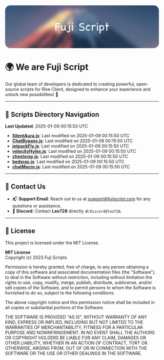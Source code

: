 ![Banner](.github/b.webp)

# 🌍 **We are Fuji Script**

Our global team of developers is dedicated to creating powerful, open-source scripts for Rise Client, designed to enhance your experience and unlock new possibilities! 🌟

---
<!-- SCRIPTS_NAVIGATION_START -->
## 📂 **Scripts Directory Navigation**

**Last Updated**: 2025-01-09 00:15:53 UTC

- **[SilentAura.js](scripts/SilentAura.js)**: Last modified on 2025-01-09 00:15:50 UTC
- **[ChatBypass.js](scripts/ChatBypass.js)**: Last modified on 2025-01-09 00:15:50 UTC
- **[jetpackFly.js](scripts/jetpackFly.js)**: Last modified on 2025-01-09 00:15:50 UTC
- **[velocityHylex.js](scripts/velocityHylex.js)**: Last modified on 2025-01-09 00:15:50 UTC
- **[chestxray.js](scripts/chestxray.js)**: Last modified on 2025-01-09 00:15:50 UTC
- **[bedxray.js](scripts/bedxray.js)**: Last modified on 2025-01-09 00:15:50 UTC
- **[chatMacro.js](scripts/chatMacro.js)**: Last modified on 2025-01-09 00:15:50 UTC

<!-- SCRIPTS_NAVIGATION_END -->

---

## 💬 **Contact Us**  
- 📬 **Support Email**: Reach out to us at [support@fujiscript.com](mailto:support@fujiscript.com) for any questions or assistance.  
- 💬 **Discord**: Contact **Leo728** directly at `Discord@leo728`.

---

## 📜 **License**

This project is licensed under the MIT License.  

**MIT License**  
Copyright (c) 2023 Fuji Scripts  

Permission is hereby granted, free of charge, to any person obtaining a copy of this software and associated documentation files (the "Software"), to deal in the Software without restriction, including without limitation the rights to use, copy, modify, merge, publish, distribute, sublicense, and/or sell copies of the Software, and to permit persons to whom the Software is furnished to do so, subject to the following conditions:  

The above copyright notice and this permission notice shall be included in all copies or substantial portions of the Software.  

THE SOFTWARE IS PROVIDED "AS IS", WITHOUT WARRANTY OF ANY KIND, EXPRESS OR IMPLIED, INCLUDING BUT NOT LIMITED TO THE WARRANTIES OF MERCHANTABILITY, FITNESS FOR A PARTICULAR PURPOSE AND NONINFRINGEMENT. IN NO EVENT SHALL THE AUTHORS OR COPYRIGHT HOLDERS BE LIABLE FOR ANY CLAIM, DAMAGES OR OTHER LIABILITY, WHETHER IN AN ACTION OF CONTRACT, TORT OR OTHERWISE, ARISING FROM, OUT OF OR IN CONNECTION WITH THE SOFTWARE OR THE USE OR OTHER DEALINGS IN THE SOFTWARE.  
